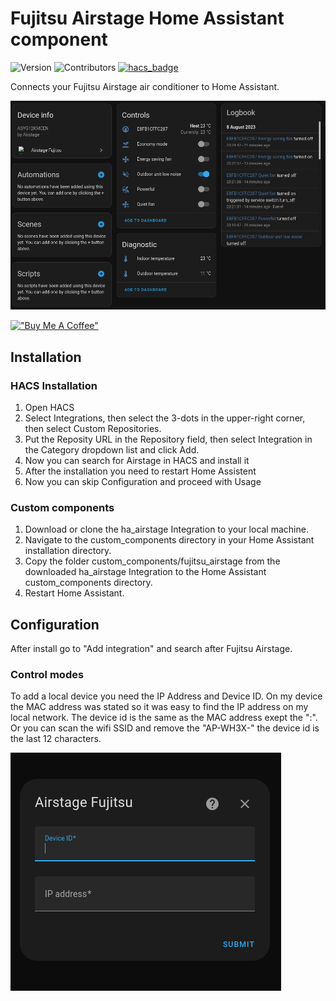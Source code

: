 # Fujitsu Airstage Home Assistant component

![Version](https://img.shields.io/github/v/release/danielkaldheim/ha_airstage?style=for-the-badge)
![Contributors](https://img.shields.io/github/contributors/danielkaldheim/ha_airstage?style=for-the-badge)
[![hacs_badge](https://img.shields.io/badge/HACS-Default-41BDF5.svg?style=for-the-badge)](https://github.com/hacs/integration)

Connects your Fujitsu Airstage air conditioner to Home Assistant.

![Example](./docs/Screenshot-device.png)

[!["Buy Me A Coffee"](https://www.buymeacoffee.com/assets/img/custom_images/orange_img.png)](https://www.buymeacoffee.com/danielkaldheim)

## Installation

### HACS Installation

1. Open HACS
2. Select Integrations, then select the 3-dots in the upper-right corner, then select Custom Repositories.
3. Put the Reposity URL in the Repository field, then select Integration in the Category dropdown list and click Add.
4. Now you can search for Airstage in HACS and install it
5. After the installation you need to restart Home Assistent
6. Now you can skip Configuration and proceed with Usage

### Custom components

1. Download or clone the ha_airstage Integration to your local machine.
2. Navigate to the custom_components directory in your Home Assistant installation directory.
3. Copy the folder custom_components/fujitsu_airstage from the downloaded ha_airstage Integration to the Home Assistant custom_components directory.
5. Restart Home Assistant.

## Configuration

After install go to "Add integration" and search after Fujitsu Airstage.

### Control modes

To add a local device you need the IP Address and Device ID. On my device the MAC address was stated so it was easy to find the IP address on my local network.
The device id is the same as the MAC address exept the ":". Or you can scan the wifi SSID and remove the "AP-WH3X-" the device id is the last 12 characters.

![Local mode](./docs/Screenshot-step2-local.png)
